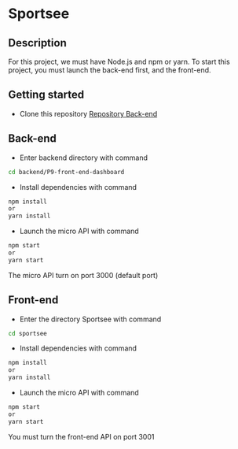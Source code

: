 # Sportsee

## Description

For this project, we must have Node.js and npm or yarn.
To start this project, you must launch the back-end first, and the front-end.

## Getting started

- Clone this repository [Repository Back-end](https://github.com/Toonba/OC_Projet_12)

## Back-end

- Enter backend directory with command

```sh
cd backend/P9-front-end-dashboard
```

- Install dependencies with command

```sh
npm install
or
yarn install
```

- Launch the micro API with command

```sh
npm start
or
yarn start
```

The micro API turn on port 3000 (default port)

## Front-end

- Enter the directory Sportsee with command

```sh
cd sportsee
```

- Install dependencies with command

```sh
npm install
or
yarn install
```

- Launch the micro API with command

```sh
npm start
or
yarn start
```

You must turn the front-end API on port 3001
